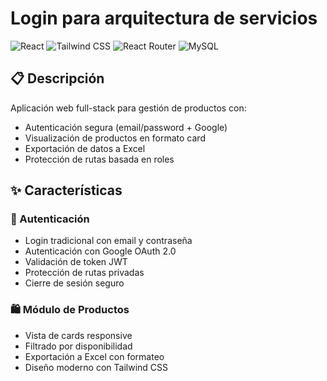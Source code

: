 # Login para arquitectura de servicios

![React](https://img.shields.io/badge/React-18.2.0-blue)
![Tailwind CSS](https://img.shields.io/badge/Tailwind_CSS-3.3.0-blueviolet)
![React Router](https://img.shields.io/badge/React_Router-6.3.0-orange)
![MySQL](https://img.shields.io/badge/MySQL-8.0-blue)

## 📋 Descripción

Aplicación web full-stack para gestión de productos con:
- Autenticación segura (email/password + Google)
- Visualización de productos en formato card
- Exportación de datos a Excel
- Protección de rutas basada en roles

## ✨ Características

### 🔐 Autenticación
- Login tradicional con email y contraseña
- Autenticación con Google OAuth 2.0
- Validación de token JWT
- Protección de rutas privadas
- Cierre de sesión seguro

### 🛍️ Módulo de Productos
- Vista de cards responsive
- Filtrado por disponibilidad
- Exportación a Excel con formateo
- Diseño moderno con Tailwind CSS
